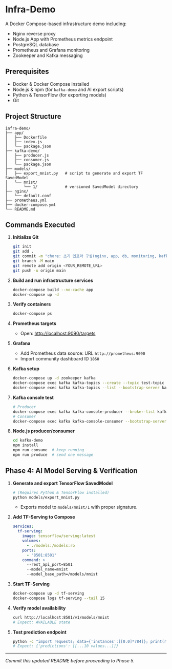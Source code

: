 # Infra-Demo

A Docker Compose-based infrastructure demo including:

* Nginx reverse proxy
* Node.js App with Prometheus metrics endpoint
* PostgreSQL database
* Prometheus and Grafana monitoring
* Zookeeper and Kafka messaging

## Prerequisites

* Docker & Docker Compose installed
* Node.js & npm (for `kafka-demo` and AI export scripts)
* Python & TensorFlow (for exporting models)
* Git

## Project Structure

```
infra-demo/
├── app/
│   ├── Dockerfile
│   ├── index.js
│   └── package.json
├── kafka-demo/
│   ├── producer.js
│   ├── consumer.js
│   └── package.json
├── models/
│   ├── export_mnist.py   # script to generate and export TF SavedModel
│   └── mnist/
│       └── 1/            # versioned SavedModel directory
├── nginx/
│   └── default.conf
├── prometheus.yml
├── docker-compose.yml
└── README.md
```

## Commands Executed

1. **Initialize Git**

   ```bash
   git init
   git add .
   git commit -m "chore: 초기 인프라 구성(nginx, app, db, monitoring, kafka)"
   git branch -M main
   git remote add origin <YOUR_REMOTE_URL>
   git push -u origin main
   ```

2. **Build and run infrastructure services**

   ```bash
   docker-compose build --no-cache app
   docker-compose up -d
   ```

3. **Verify containers**

   ```bash
   docker-compose ps
   ```

4. **Prometheus targets**

   * Open: [http://localhost:9090/targets](http://localhost:9090/targets)

5. **Grafana**

   * Add Prometheus data source: URL `http://prometheus:9090`
   * Import community dashboard ID `1860`

6. **Kafka setup**

   ```bash
   docker-compose up -d zookeeper kafka
   docker-compose exec kafka kafka-topics --create --topic test-topic --bootstrap-server kafka:9092 --partitions 1 --replication-factor 1
   docker-compose exec kafka kafka-topics --list --bootstrap-server kafka:9092
   ```

7. **Kafka console test**

   ```bash
   # Producer
   docker-compose exec kafka kafka-console-producer --broker-list kafka:9092 --topic test-topic
   # Consumer
   docker-compose exec kafka kafka-console-consumer --bootstrap-server kafka:9092 --topic test-topic --from-beginning
   ```

8. **Node.js producer/consumer**

   ```bash
   cd kafka-demo
   npm install
   npm run consume  # keep running
   npm run produce  # send one message
   ```

## Phase 4: AI Model Serving & Verification

1. **Generate and export TensorFlow SavedModel**

   ```bash
   # (Requires Python & TensorFlow installed)
   python models/export_mnist.py
   ```

   * Exports model to `models/mnist/1` with proper signature.

2. **Add TF-Serving to Compose**

   ```yaml
   services:
     tf-serving:
       image: tensorflow/serving:latest
       volumes:
         - ./models:/models:ro
       ports:
         - "8501:8501"
       command: >
         --rest_api_port=8501
         --model_name=mnist
         --model_base_path=/models/mnist
   ```

3. **Start TF-Serving**

   ```bash
   docker-compose up -d tf-serving
   docker-compose logs tf-serving --tail 15
   ```

4. **Verify model availability**

   ```bash
   curl http://localhost:8501/v1/models/mnist
   # Expect: AVAILABLE state
   ```

5. **Test prediction endpoint**

   ```bash
   python -c "import requests; data={'instances':[[0.0]*784]}; print(requests.post('http://localhost:8501/v1/models/mnist:predict', json=data).json())"
   # Expect: {'predictions': [[...10 values...]]}
   ```

---

*Commit this updated README before proceeding to Phase 5.*
